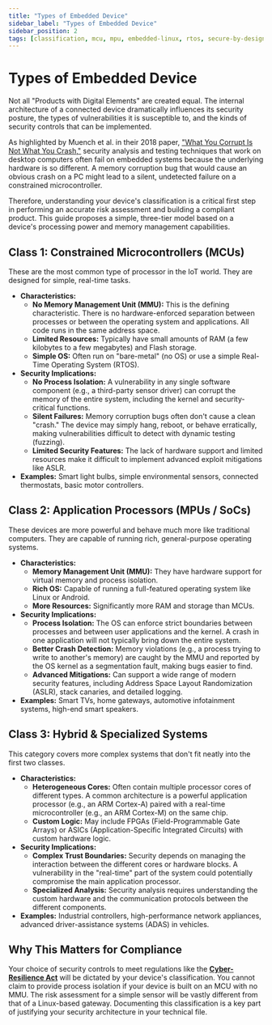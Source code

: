 ```yaml
---
title: "Types of Embedded Device"
sidebar_label: "Types of Embedded Device"
sidebar_position: 2
tags: [classification, mcu, mpu, embedded-linux, rtos, secure-by-design]
---
```

# Types of Embedded Device

Not all "Products with Digital Elements" are created equal. The internal architecture of a connected device dramatically influences its security posture, the types of vulnerabilities it is susceptible to, and the kinds of security controls that can be implemented.

As highlighted by Muench et al. in their 2018 paper, ["What You Corrupt Is Not What You Crash,"][ndss18_muench] security analysis and testing techniques that work on desktop computers often fail on embedded systems because the underlying hardware is so different. A memory corruption bug that would cause an obvious crash on a PC might lead to a silent, undetected failure on a constrained microcontroller.

Therefore, understanding your device's classification is a critical first step in performing an accurate risk assessment and building a compliant product. This guide proposes a simple, three-tier model based on a device's processing power and memory management capabilities.

## Class 1: Constrained Microcontrollers (MCUs)

These are the most common type of processor in the IoT world. They are designed for simple, real-time tasks.

- **Characteristics:**
    - **No Memory Management Unit (MMU):** This is the defining characteristic. There is no hardware-enforced separation between processes or between the operating system and applications. All code runs in the same address space.
    - **Limited Resources:** Typically have small amounts of RAM (a few kilobytes to a few megabytes) and Flash storage.
    - **Simple OS:** Often run on "bare-metal" (no OS) or use a simple Real-Time Operating System (RTOS).
- **Security Implications:**
    - **No Process Isolation:** A vulnerability in any single software component (e.g., a third-party sensor driver) can corrupt the memory of the entire system, including the kernel and security-critical functions.
    - **Silent Failures:** Memory corruption bugs often don't cause a clean "crash." The device may simply hang, reboot, or behave erratically, making vulnerabilities difficult to detect with dynamic testing (fuzzing).
    - **Limited Security Features:** The lack of hardware support and limited resources make it difficult to implement advanced exploit mitigations like ASLR.
- **Examples:** Smart light bulbs, simple environmental sensors, connected thermostats, basic motor controllers.

## Class 2: Application Processors (MPUs / SoCs)

These devices are more powerful and behave much more like traditional computers. They are capable of running rich, general-purpose operating systems.

- **Characteristics:**
    - **Memory Management Unit (MMU):** They have hardware support for virtual memory and process isolation.
    - **Rich OS:** Capable of running a full-featured operating system like Linux or Android.
    - **More Resources:** Significantly more RAM and storage than MCUs.
- **Security Implications:**
    - **Process Isolation:** The OS can enforce strict boundaries between processes and between user applications and the kernel. A crash in one application will not typically bring down the entire system.
    - **Better Crash Detection:** Memory violations (e.g., a process trying to write to another's memory) are caught by the MMU and reported by the OS kernel as a segmentation fault, making bugs easier to find.
    - **Advanced Mitigations:** Can support a wide range of modern security features, including Address Space Layout Randomization (ASLR), stack canaries, and detailed logging.
- **Examples:** Smart TVs, home gateways, automotive infotainment systems, high-end smart speakers.

## Class 3: Hybrid & Specialized Systems

This category covers more complex systems that don't fit neatly into the first two classes.

- **Characteristics:**
    - **Heterogeneous Cores:** Often contain multiple processor cores of different types. A common architecture is a powerful application processor (e.g., an ARM Cortex-A) paired with a real-time microcontroller (e.g., an ARM Cortex-M) on the same chip.
    - **Custom Logic:** May include FPGAs (Field-Programmable Gate Arrays) or ASICs (Application-Specific Integrated Circuits) with custom hardware logic.
- **Security Implications:**
    - **Complex Trust Boundaries:** Security depends on managing the interaction between the different cores or hardware blocks. A vulnerability in the "real-time" part of the system could potentially compromise the main application processor.
    - **Specialized Analysis:** Security analysis requires understanding the custom hardware and the communication protocols between the different components.
- **Examples:** Industrial controllers, high-performance network appliances, advanced driver-assistance systems (ADAS) in vehicles.

## Why This Matters for Compliance

Your choice of security controls to meet regulations like the **[Cyber-Resilience Act](../../standards/eu/cra-overview.md)** will be dictated by your device's classification. You cannot claim to provide process isolation if your device is built on an MCU with no MMU. The risk assessment for a simple sensor will be vastly different from that of a Linux-based gateway. Documenting this classification is a key part of justifying your security architecture in your technical file.

<!-- Citations -->
[ndss18_muench]: https://www.s3.eurecom.fr/docs/ndss18_muench.pdf "Muench et al. - What You Corrupt Is Not What You Crash: Challenges in Fuzzing Embedded Devices" 